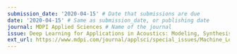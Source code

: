 ```yaml
---
submission_date: '2020-04-15' # Date that submissions are due
date: '2020-04-15' # Same as submission_date, or publishing date
journal: MDPI Applied Sciences # Name of the journal
issue: Deep Learning for Applications in Acoustics: Modeling, Synthesis, and Listening # Name of this issue
ext_url: https://www.mdpi.com/journal/applsci/special_issues/Machine_Learning_Acoustical_Problems # URL to call for articles for this issue
---
```

